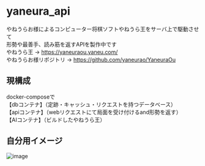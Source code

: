 # yaneura_api

やねうらお様によるコンピューター将棋ソフトやねうら王をサーバ上で駆動させて<br>
形勢や最善手、読み筋を返すAPIを製作中です<br>
やねうら王 -> https://yaneuraou.yaneu.com/ <br>
やねうらお様リポジトリ -> https://github.com/yaneurao/YaneuraOu
<br>

## 現構成
docker-composeで<br>
【dbコンテナ】（定跡・キャッシュ・リクエストを持つデータベース）<br>
【apiコンテナ】（webリクエストにて局面を受け付けるand形勢を返す）<br>
【AIコンテナ】（ビルドしたやねうら王）<br>
## 自分用イメージ
![image](https://user-images.githubusercontent.com/41203239/125211429-40589c00-e2e1-11eb-8ffc-51d68347872d.png)
